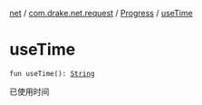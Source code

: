 [net](../../index.md) / [com.drake.net.request](../index.md) / [Progress](index.md) / [useTime](./use-time.md)

# useTime

`fun useTime(): `[`String`](https://kotlinlang.org/api/latest/jvm/stdlib/kotlin/-string/index.html)

已使用时间

